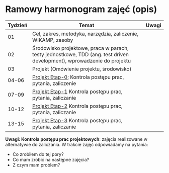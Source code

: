 # Ramowy harmonogram zajęć (opis)

| Tydzień | Temat                                                                                                                  | Uwagi |
| ------- | ---------------------------------------------------------------------------------------------------------------------- | ----- |
| 01      | Cel, zakres, metodyka, narzędzia, zaliczenie, WIKAMP, zasoby                                                           |       |
| 02      | Środowisko projektowe, praca w parach, testy jednostkowe, TDD (ang. test driven development), wprowadzenie do projektu |       |
| 03      | Projekt (Omówienie projektu, środowisko)                                                                               |       |
| 04-06   | [Projekt Etap-0][TworzenieRepozytorium]; Kontrola postępu prac, pytania, zaliczenie                                    |       |
| 07-09   | [Projekt Etap-1][Etap1] Kontrola postępu prac, pytania, zaliczanie                                                     |       |
| 10-12   | [Projekt Etap-2][Etap2] Kontrola postępu prac, pytania, zaliczanie                                                     |       |
| 13-15   | [Projekt Etap-3][Etap3] Kontrola postępu prac, pytania, zaliczanie                                                     |       |

[TworzenieRepozytorium]:https://ftims.edu.p.lodz.pl/mod/assign/view.php?id=102935
[Etap1]:https://ftims.edu.p.lodz.pl/mod/assign/view.php?id=102936
[Etap2]:https://ftims.edu.p.lodz.pl/mod/assign/view.php?id=102937
[Etap3]:https://ftims.edu.p.lodz.pl/mod/assign/view.php?id=102938

**Uwagi: Kontrola postępu prac projektowych**: zajęcia realizowane w alternatywie do zaliczania. W trakcie zajęć odpowiadamy na pytania:

- Co zrobiłem do tej pory?
- Co mam zrobić na następne zajęcia?
- Z czym mam problem?